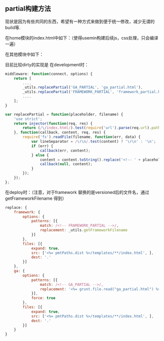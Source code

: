 ## partial构建方法
现状是因为有些共同的东西，希望有一种方式来做到便于统一修改，减少无谓的build等.

在home模块的index.html中如下：（使得usemin构建后续js，css处理，只会编译一遍）
<!-- GA_PARTIAL -->
<!-- build:js /scripts/framework.js -->
<!-- FRAMEWORK_PARTIAL -->
<!-- endbuild -->

在其他模块中如下：
<!-- GA_PARTIAL -->

<!-- FRAMEWORK_PARTIAL -->

目前比较dirty的实现是
在development时：

```js
middleware: function(connect, options) {
    return [
        ....
        _utils.replacePartial('GA_PARTIAL', 'ga_partial.html'),
        _utils.replacePartial('FRAMEWORK_PARTIAL', 'framework_partial.html'),
        ....
    ];
}

var replacePartial = function(placeholder, filename) {
    'use strict';
    return injector(function(req, res) {
        return (/\/index.html/).test(require('url').parse(req.url).pathname);
    }, function(callback, content, req, res) {
        require('fs').readFile(filename, function(err, data) {
            var lineSeparator = /\r\n/.test(content) ? '\r\n' : '\n';
            if (err) {
                callback(err, content);
            } else {
                content = content.toString().replace('<!-- ' + placeholder + ' -->', data);
                callback(null, content);
            }
        });
    });
};
```

在deploy时：（注意，对于framework 替换的是versioned后的文件名，通过getFrameworkFilename 得到）

```js
replace: {
    framework: {
        options: {
            patterns: [{
                match: /<!-- FRAMEWORK_PARTIAL -->/,
                replacement: _utils.getFrameworkFilename
            }]
        },
        files: [{
            expand: true,
            src: ['<%= pmtPaths.dist %>/templates/**/index.html', ],
            dest: '.'
        }]
    },
    ga: {
        options: {
            patterns: [{
                match: /<!-- GA_PARTIAL -->/,
                replacement: '<%= grunt.file.read("ga_partial.html") %>'
            }],
            force: true
        },
        files: [{
            expand: true,
            src: ['<%= pmtPaths.dist %>/templates/**/index.html', ],
            dest: '.'
        }]
    }
}
```